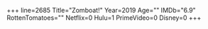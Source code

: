 +++
line=2685
Title="Zomboat!"
Year=2019
Age=""
IMDb="6.9"
RottenTomatoes=""
Netflix=0
Hulu=1
PrimeVideo=0
Disney=0
+++

